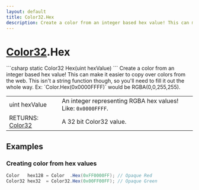 ```yaml
---
layout: default
title: Color32.Hex
description: Create a color from an integer based hex value! This can make it easier to copy over colors from the web. This isn't a string function though, so you'll need to fill it out the whole way. Ex. Color.Hex(0x0000FFFF) would be RGBA(0,0,255,255).
---
```

# [Color32]({{site.url}}/Pages/StereoKit/Color32.html).Hex

<div class='signature' markdown='1'>
```csharp
static Color32 Hex(uint hexValue)
```
Create a color from an integer based hex value! This can
make it easier to copy over colors from the web. This isn't a
string function though, so you'll need to fill it out the whole
way. Ex: `Color.Hex(0x0000FFFF)` would be RGBA(0,0,255,255).
</div>

|  |  |
|--|--|
|uint hexValue|An integer representing RGBA hex values!             Like: `0x0000FFFF`.|
|RETURNS: [Color32]({{site.url}}/Pages/StereoKit/Color32.html)|A 32 bit Color32 value.|





## Examples

### Creating color from hex values
```csharp
Color   hex128 = Color  .Hex(0xFF0000FF); // Opaque Red
Color32 hex32  = Color32.Hex(0x00FF00FF); // Opaque Green
```


